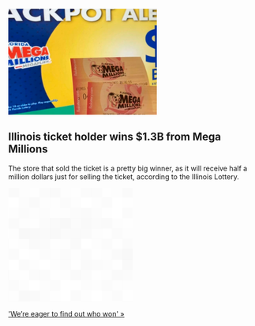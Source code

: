 
![Illinois ticket holder wins $1.3B from Mega Millions](./20220730175904.png)
## Illinois ticket holder wins $1.3B from Mega Millions

The store that sold the ticket is a pretty big winner, as it will receive half a million dollars just for selling the ticket, according to the Illinois Lottery.

![pic](../square_bg.png)

['We’re eager to find out who won' »](https://www.yahoo.com/news/least-1-ticket-wins-1-121440407.html)

